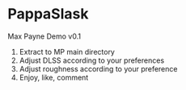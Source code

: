 # PappaSlask
Max Payne Demo v0.1

1. Extract to MP main directory
2. Adjust DLSS according to your preferences
3. Adjust roughness according to your preference
4. Enjoy, like, comment

